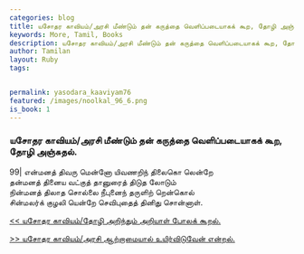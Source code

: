 ```yaml
---  
categories: blog  
title: யசோதர காவியம்/அரசி மீண்டும் தன் கருத்தை வெளிப்படையாகக் கூற, தோழி அஞ்சுதல்.
keywords: More, Tamil, Books  
description: யசோதர காவியம்/அரசி மீண்டும் தன் கருத்தை வெளிப்படையாகக் கூற, தோழி அஞ்சுதல்.
author: Tamilan  
layout: Ruby  
tags:     


permalink: yasodara_kaaviyam76  
featured: /images/noolkal_96_6.png  
is_book: 1
---  
```



### யசோதர காவியம்/அரசி மீண்டும் தன் கருத்தை வெளிப்படையாகக் கூற, தோழி அஞ்சுதல்.

99| என்மனத் திவரு மென்னோ யிவணறிந் திலைகொ லென்றே  
தன்மனத் தினைய வட்குத் தானுரைத் திடுத லோடும்  
நின்மனத் திலாத சொல்லை நீபுனைந் தருளிற் றென்கொல்  
சின்மலர்க் குழலி யென்றே செவிபுதைத் தினிது சொன்னாள்.

[<< யசோதர காவியம்/தோழி அறிந்தும் அறியாள் போலக் கூறல்.](yasodara_kaaviyam75)  
  
[>> யசோதர காவியம்/அரசி ஆற்றாமையால் உயிர்விடுவேன் என்றல்.](yasodara_kaaviyam77)


